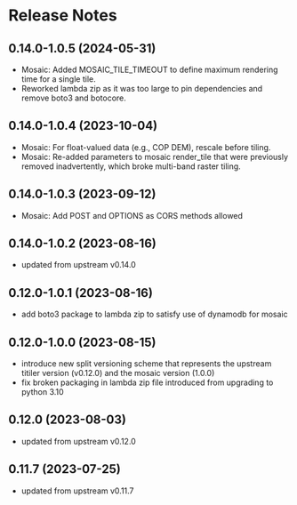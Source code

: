 # Release Notes

## 0.14.0-1.0.5 (2024-05-31)

- Mosaic: Added MOSAIC_TILE_TIMEOUT to define maximum rendering time for a single tile.
- Reworked lambda zip as it was too large to pin dependencies and remove boto3 and botocore.

## 0.14.0-1.0.4 (2023-10-04)

- Mosaic: For float-valued data (e.g., COP DEM), rescale before tiling.
- Mosaic: Re-added parameters to mosaic render_tile that were previously removed inadvertently, which broke multi-band raster tiling.

## 0.14.0-1.0.3 (2023-09-12)

- Mosaic: Add POST and OPTIONS as CORS methods allowed

## 0.14.0-1.0.2 (2023-08-16)

- updated from upstream v0.14.0

## 0.12.0-1.0.1 (2023-08-16)

- add boto3 package to lambda zip to satisfy use of dynamodb for mosaic

## 0.12.0-1.0.0 (2023-08-15)

- introduce new split versioning scheme that represents the upstream titiler version (v0.12.0) and the mosaic version (1.0.0)
- fix broken packaging in lambda zip file introduced from upgrading to python 3.10

## 0.12.0 (2023-08-03)

- updated from upstream v0.12.0

## 0.11.7 (2023-07-25)

- updated from upstream v0.11.7
